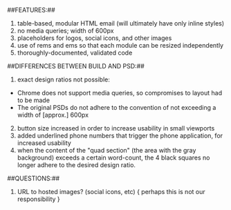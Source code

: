##FEATURES:##
1. table-based, modular HTML email (will ultimately have only inline styles)
2. no media queries; width of 600px
3. placeholders for logos, social icons, and other images
4. use of rems and ems so that each module can be resized independently
5. thoroughly-documented, validated code


##DIFFERENCES BETWEEN BUILD AND PSD:##
1. exact design ratios not possible:
  * Chrome does not support media queries, so compromises to layout had to be made
  * The original PSDs do not adhere to the convention of not exceeding a width of [approx.] 600px
2. button size increased in order to increase usability in small viewports
3. added underlined phone numbers that trigger the phone application, for increased usability
4. when the content of the "quad section" (the area with the gray background) exceeds a certain word-count, the 4 black squares no longer adhere to the desired design ratio.



##QUESTIONS:##
1. URL to hosted images? (social icons, etc)    { perhaps this is not our responsibility }
